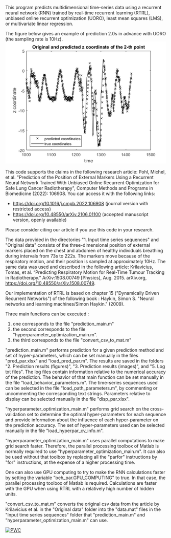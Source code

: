 This program predicts multidimensional time-series data using a recurrent neural network (RNN)
trained by real-time recurrent learning (RTRL), unbiased online recurrent optimization (UORO), least mean squares (LMS), or multivariate linear regression.

The figure below gives an example of prediction 2.0s in advance with UORO (the sampling rate is 10Hz). 
![alt text](prediction_UORO.png "prediction with UORO for sequence 4 and a horizon of 2.0s")

This code supports the claims in the following research article:
Pohl, Michel, et al. "Prediction of the Position of External Markers Using a Recurrent Neural Network Trained With Unbiased Online Recurrent Optimization for Safe Lung Cancer Radiotherapy", Computer Methods and Programs in Biomedicine (2022): 106908. 
You can access it with the following links:
 - https://doi.org/10.1016/j.cmpb.2022.106908 (journal version with restricted access)
 - https://doi.org/10.48550/arXiv.2106.01100 (accepted manuscript version, openly available)

Please consider citing our article if you use this code in your research.

The data provided in the directories "1. Input time series sequences" and "Original data" consists of the three-dimensional position of external markers placed on the chest and abdomen of healthy individuals breathing during intervals from 73s to 222s. The markers move because of the respiratory motion, and their position is sampled at approximately 10Hz.
The same data was used and described in the following article:
Krilavicius, Tomas, et al. “Predicting Respiratory Motion for Real-Time Tumour Tracking in Radiotherapy.” ArXiv:1508.00749 [Physics], Aug. 2015. arXiv.org,  	
https://doi.org/10.48550/arXiv.1508.00749.

Our implementation of RTRL is based on chapter 15 ("Dynamically Driven Recurrent Networks") of the following book :
Haykin, Simon S. "Neural networks and learning machines/Simon Haykin." (2009).

Three main functions can be executed :
 1) one corresponds to the file "prediction_main.m"
 2) the second corresponds to the file "hyperparameter_optimization_main.m".
 3) the third corresponds to the file "convert_csv_to_mat.m"
 
"prediction_main.m" performs prediction for a given prediction method and set of hyper-parameters, which can be set manually in the files "pred_par.xlsx" and "load_pred_par.m".
The results are saved in the folders "2. Prediction results (figures)", "3. Prediction results (images)", and "5. Log txt files".
The log files contain information relative to the numerical accuracy of the prediction.
The behavior of that main function can be set manually in the file "load_behavior_parameters.m".
The time-series sequences used can be selected in the file "load_path_parameters.m", by commenting or uncommenting the corresponding text strings.
Parameters relative to display can be selected manually in the file "disp_par.xlsx".

"hyperparameter_optimization_main.m" performs grid search on the cross-validation set to determine the optimal hyper-parameters for each sequence and provide information about the influence of each hyper-parameter on the prediction accuracy.
The set of hyper-parameters used can be selected manually in the file "load_hyperpar_cv_info.m".

"hyperparameter_optimization_main.m" uses parallel computations to make grid search faster.
Therefore, the parallel processing toolbox of Matlab is normally required to use "hyperparameter_optimization_main.m".
It can also be used without that toolbox by replacing all the "parfor" instructions by "for" instructions, at the expense of a higher processing time.

One can also use GPU computing to try to make the RNN calculations faster by setting the variable "beh_par.GPU_COMPUTING" to true.
In that case, the parallel processing toolbox of Matlab is required.
Calculations are faster with the GPU when using RTRL with a relatively high number of hidden units.

"convert_csv_to_mat.m" converts the original csv data from the article by Krilavicius et al. in the "Original data" folder into the "data.mat" files in the "Input time series sequences" folder that "prediction_main.m" and "hyperparameter_optimization_main.m" can use.

 	
[![PWC](https://img.shields.io/endpoint.svg?url=https://paperswithcode.com/badge/prediction-of-the-position-of-external/multivariate-time-series-forecasting-on-3)](https://paperswithcode.com/sota/multivariate-time-series-forecasting-on-3?p=prediction-of-the-position-of-external)
